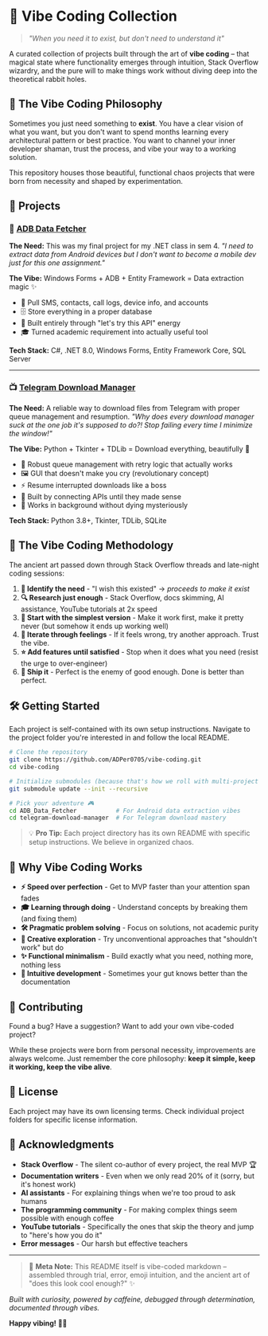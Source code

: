 # 🌊 Vibe Coding Collection

> *"When you need it to exist, but don't need to understand it"*

A curated collection of projects built through the art of **vibe coding** – that magical state where functionality emerges through intuition, Stack Overflow wizardry, and the pure will to make things work without diving deep into the theoretical rabbit holes.

## 🎯 The Vibe Coding Philosophy

Sometimes you just need something to **exist**. You have a clear vision of what you want, but you don't want to spend months learning every architectural pattern or best practice. You want to channel your inner developer shaman, trust the process, and vibe your way to a working solution.

This repository houses those beautiful, functional chaos projects that were born from necessity and shaped by experimentation.

## 🚀 Projects

### 📱 [ADB Data Fetcher](./ADB_Data_Fetcher)
**The Need:** This was my final project for my .NET class in sem 4. *"I need to extract data from Android devices but I don't want to become a mobile dev just for this one assignment."*

**The Vibe:** Windows Forms + ADB + Entity Framework = Data extraction magic ✨
- 📨 Pull SMS, contacts, call logs, device info, and accounts
- 🗄️ Store everything in a proper database
- 🎯 Built entirely through "let's try this API" energy
- 🎓 Turned academic requirement into actually useful tool

**Tech Stack:** C#, .NET 8.0, Windows Forms, Entity Framework Core, SQL Server

---

### 📺 [Telegram Download Manager](./telegram-download-manager)
**The Need:** A reliable way to download files from Telegram with proper queue management and resumption. *"Why does every download manager suck at the one job it's supposed to do?! Stop failing every time I minimize the window!"*

**The Vibe:** Python + Tkinter + TDLib = Download everything, beautifully 🎨
- 🔄 Robust queue management with retry logic that actually works
- 🖼️ GUI that doesn't make you cry (revolutionary concept)
- ⚡ Resume interrupted downloads like a boss
- 🔗 Built by connecting APIs until they made sense
- 🌙 Works in background without dying mysteriously

**Tech Stack:** Python 3.8+, Tkinter, TDLib, SQLite

## 🎨 The Vibe Coding Methodology

The ancient art passed down through Stack Overflow threads and late-night coding sessions:

1. **🎯 Identify the need** - "I wish this existed" → *proceeds to make it exist*
2. **🔍 Research just enough** - Stack Overflow, docs skimming, AI assistance, YouTube tutorials at 2x speed
3. **🚀 Start with the simplest version** - Make it work first, make it pretty never (but somehow it ends up working well)
4. **💫 Iterate through feelings** - If it feels wrong, try another approach. Trust the vibe.
5. **⭐ Add features until satisfied** - Stop when it does what you need (resist the urge to over-engineer)
6. **🚢 Ship it** - Perfect is the enemy of good enough. Done is better than perfect.

## 🛠 Getting Started

Each project is self-contained with its own setup instructions. Navigate to the project folder you're interested in and follow the local README.

```bash
# Clone the repository
git clone https://github.com/ADPer0705/vibe-coding.git
cd vibe-coding

# Initialize submodules (because that's how we roll with multi-project vibes)
git submodule update --init --recursive

# Pick your adventure 🎮
cd ADB_Data_Fetcher           # For Android data extraction vibes
cd telegram-download-manager  # For Telegram download mastery
```

> 💡 **Pro Tip:** Each project directory has its own README with specific setup instructions. We believe in organized chaos.

## 🌟 Why Vibe Coding Works

- **⚡ Speed over perfection** - Get to MVP faster than your attention span fades
- **🎓 Learning through doing** - Understand concepts by breaking them (and fixing them)
- **🛠️ Pragmatic problem solving** - Focus on solutions, not academic purity
- **🎨 Creative exploration** - Try unconventional approaches that "shouldn't work" but do
- **✨ Functional minimalism** - Build exactly what you need, nothing more, nothing less
- **🧠 Intuitive development** - Sometimes your gut knows better than the documentation

## 🤝 Contributing

Found a bug? Have a suggestion? Want to add your own vibe-coded project?

While these projects were born from personal necessity, improvements are always welcome. Just remember the core philosophy: **keep it simple, keep it working, keep the vibe alive**.

## 📝 License

Each project may have its own licensing terms. Check individual project folders for specific license information.

## 🙏 Acknowledgments

- **Stack Overflow** - The silent co-author of every project, the real MVP 🏆
- **Documentation writers** - Even when we only read 20% of it (sorry, but it's honest work)
- **AI assistants** - For explaining things when we're too proud to ask humans
- **The programming community** - For making complex things seem possible with enough coffee
- **YouTube tutorials** - Specifically the ones that skip the theory and jump to "here's how you do it"
- **Error messages** - Our harsh but effective teachers

---

> 📝 **Meta Note:** This README itself is vibe-coded markdown – assembled through trial, error, emoji intuition, and the ancient art of "does this look cool enough?" ✨

*Built with curiosity, powered by caffeine, debugged through determination, documented through vibes.*

**Happy vibing! 🌊✨**
